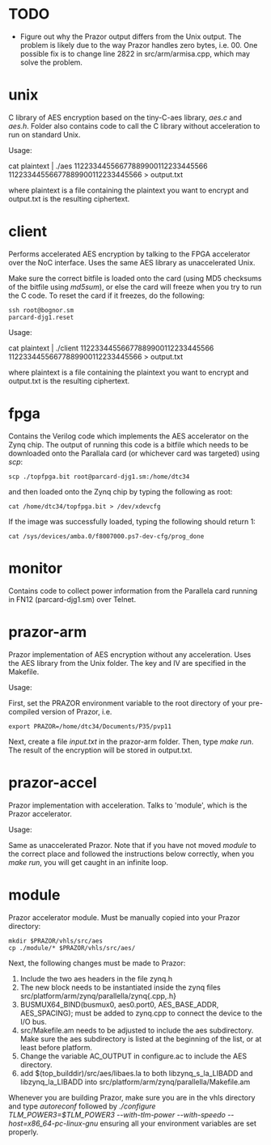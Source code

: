 TODO
======

* Figure out why the Prazor output differs from the Unix output. The problem is likely due to the way Prazor handles zero bytes, i.e. 00. One possible fix is to change line 2822 in src/arm/armisa.cpp, which may solve the problem.

unix
======

C library of AES encryption based on the tiny-C-aes library, *aes.c* and *aes.h*. Folder also contains code to call the C library without acceleration to run on standard Unix.

Usage:

cat plaintext | ./aes 11223344556677889900112233445566 11223344556677889900112233445566 > output.txt 

where plaintext is a file containing the plaintext you want to encrypt and output.txt is the resulting ciphertext.

client
======

Performs accelerated AES encryption by talking to the FPGA accelerator over the NoC interface. Uses the same AES library as unaccelerated Unix.

Make sure the correct bitfile is loaded onto the card (using MD5 checksums of the bitfile using *md5sum*), or else the card will freeze when you try to run the C code. To reset the card if it freezes, do the following:

	ssh root@bognor.sm
	parcard-djg1.reset

Usage:

cat plaintext | ./client 11223344556677889900112233445566 11223344556677889900112233445566 > output.txt

where plaintext is a file containing the plaintext you want to encrypt and output.txt is the resulting ciphertext.

fpga
======

Contains the Verilog code which implements the AES accelerator on the Zynq chip. The output of running this code is a bitfile which needs to be downloaded onto the Parallala card (or whichever card was targeted) using *scp*:

	scp ./topfpga.bit root@parcard-djg1.sm:/home/dtc34


and then loaded onto the Zynq chip by typing the following as root:

	cat /home/dtc34/topfpga.bit > /dev/xdevcfg

If the image was successfully loaded, typing the following should return 1:

	cat /sys/devices/amba.0/f8007000.ps7-dev-cfg/prog_done


monitor
======

Contains code to collect power information from the Parallela card running in FN12 (parcard-djg1.sm) over Telnet.

prazor-arm
======

Prazor implementation of AES encryption without any acceleration. Uses the AES library from the Unix folder.  The key and IV are specified in the Makefile.

Usage:

First, set the PRAZOR environment variable to the root directory of your pre-compiled version of Prazor, i.e.

	export PRAZOR=/home/dtc34/Documents/P35/pvp11

Next, create a file *input.txt* in the prazor-arm folder. Then, type *make run*. The result of the encryption will be stored in output.txt.

prazor-accel
======

Prazor implementation with acceleration. Talks to 'module', which is the Prazor accelerator.

Usage:

Same as unaccelerated Prazor. Note that if you have not moved *module* to the correct place and followed the instructions below correctly, when you *make run*, you will get caught in an infinite loop.


module
======

Prazor accelerator module. Must be manually copied into your Prazor directory:

	mkdir $PRAZOR/vhls/src/aes
	cp ./module/* $PRAZOR/vhls/src/aes/

Next, the following changes must be made to Prazor:

1. Include the two aes headers in the file zynq.h
2. The new block needs to be instantiated inside the zynq files src/platform/arm/zynq/parallella/zynq{.cpp,.h}
3.  BUSMUX64_BIND(busmux0, aes0.port0, AES_BASE_ADDR, AES_SPACING); must be added to zynq.cpp to connect the device to the I/O bus.
4. src/Makefile.am needs to be adjusted to include the aes subdirectory. Make sure the aes subdirectory is listed at the beginning of the list, or at least before platform.
5. Change the variable AC_OUTPUT in configure.ac to include the AES directory.
6. add $(top_builddir)/src/aes/libaes.la to both libzynq_s_la_LIBADD and libzynq_la_LIBADD into src/platform/arm/zynq/parallella/Makefile.am


Whenever you are building Prazor, make sure you are in the vhls directory and type *autoreconf* followed by *./configure  TLM_POWER3=$TLM_POWER3 --with-tlm-power --with-speedo  --host=x86_64-pc-linux-gnu* ensuring all your environment variables are set properly.
